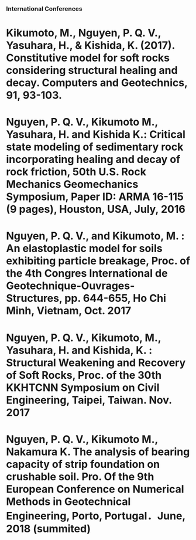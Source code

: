 
### International Conferences

# Kikumoto, M., Nguyen, P. Q. V., Yasuhara, H., & Kishida, K. (2017). Constitutive model for soft rocks considering structural healing and decay. Computers and Geotechnics, 91, 93-103.

# Nguyen, P. Q. V., Kikumoto M., Yasuhara, H. and Kishida K.: Critical state modeling of sedimentary rock incorporating healing and decay of rock friction, 50th U.S. Rock Mechanics Geomechanics Symposium, Paper ID: ARMA 16-115 (9 pages), Houston, USA, July, 2016

# Nguyen, P. Q. V., and Kikumoto, M. : An elastoplastic model for soils exhibiting particle breakage, Proc. of the 4th Congres International de Geotechnique-Ouvrages-Structures, pp. 644-655, Ho Chi Minh, Vietnam, Oct. 2017

# Nguyen, P. Q. V., Kikumoto, M., Yasuhara, H. and Kishida, K. : Structural Weakening and Recovery of Soft Rocks, Proc. of the 30th KKHTCNN Symposium on Civil Engineering, Taipei, Taiwan. Nov. 2017

# Nguyen, P. Q. V., Kikumoto M., Nakamura K. The analysis of bearing capacity of strip foundation on crushable soil. Pro. Of the 9th European Conference on Numerical Methods in Geotechnical Engineering, Porto, Portugal．June, 2018 (summited)
